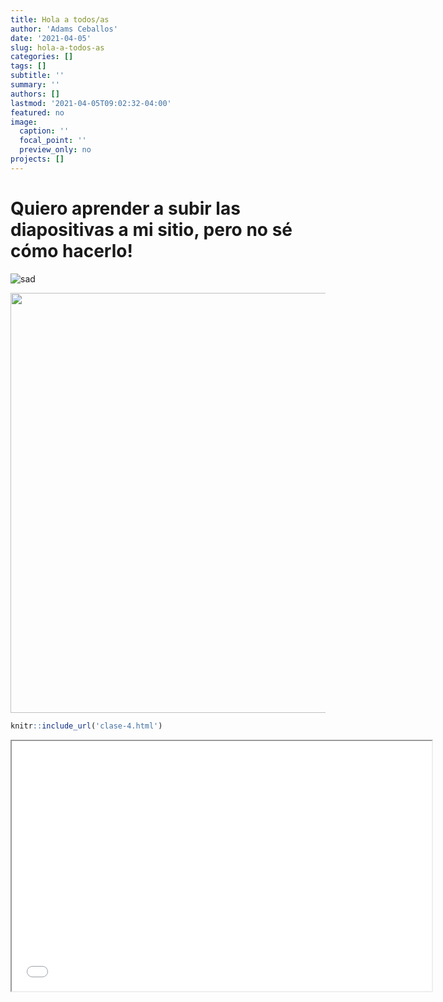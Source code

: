 ```yaml
---
title: Hola a todos/as
author: 'Adams Ceballos'
date: '2021-04-05'
slug: hola-a-todos-as
categories: []
tags: []
subtitle: ''
summary: ''
authors: []
lastmod: '2021-04-05T09:02:32-04:00'
featured: no
image:
  caption: ''
  focal_point: ''
  preview_only: no
projects: []
---
```


# Quiero aprender a subir las diapositivas a mi sitio, pero no sé cómo hacerlo!

![sad](sad.gif)

<img src="{{< blogdown/postref >}}index_files/figure-html/unnamed-chunk-1-1.png" width="672" />


```r
knitr::include_url('clase-4.html')
```

<iframe src="clase-4.html" width="672" height="400px"></iframe>
